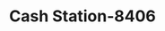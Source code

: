 ---
f_zip-code: 73446
f_state-code: OK
title: Cash Station-8406
f_phone: 580-795-9400
f_city-only: Madill
f_address: 101 E Main Street Madill
f_location-unique-id: '8406'
slug: cash-station-8406
updated-on: '2024-05-30T13:46:58.046Z'
created-on: '2024-05-30T13:36:59.803Z'
published-on: '2024-05-30T13:54:32.469Z'
f_city-state: cms/city/madill-ok.md
f_company: cms/company/cash-station.md
f_state: cms/state/oklahoma.md
layout: '[payday-loan].html'
tags: payday-loan
---